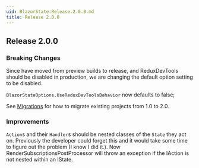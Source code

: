 ```yaml
---
uid: BlazorState:Release.2.0.0.md
title: Release 2.0.0
---
```


## Release 2.0.0

### Breaking Changes
Since have moved from preview builds to release, and ReduxDevTools should be disabled in production, we are changing the default option setting to be disabled.

`BlazorStateOptions.UseReduxDevToolsBehavior` now defaults to false; 

See [Migrations](xref:BlazorState:Migration1-2.md) for how to migrate existing projects from 1.0 to 2.0.

### Improvements

`Action`s and their `Handler`s should be nested classes of the `State` they act on. Previously the developer could forget this and it would take some time to figure out the problem (I know I did it.).  Now RenderSubscriptionsPostProcessor will throw an exception if the IAction is not nested within an IState.
